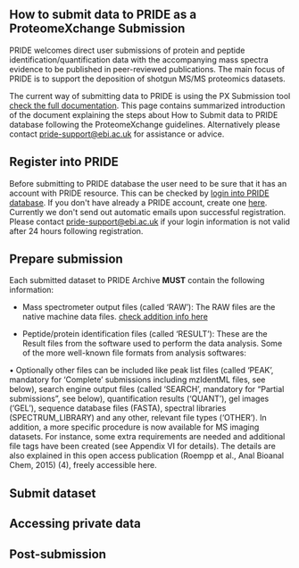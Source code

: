 
<h2>How to submit data to PRIDE as a ProteomeXchange Submission</h2>

PRIDE welcomes direct user submissions of protein and peptide identification/quantification data with the accompanying mass spectra evidence to be published in peer-reviewed publications. The main focus of PRIDE is to support the deposition of shotgun MS/MS proteomics datasets.

The current way of submitting data to PRIDE is using the PX Submission tool [check the full documentation](/static/markdown/submitDataPage/files/Submission_Tutorial.pdf). This page contains summarized introduction of the document explaining the steps about How to Submit data to PRIDE database following the ProteomeXchange guidelines. Alternatively please contact pride-support@ebi.ac.uk for assistance or advice.

<h2 id="one">Register into PRIDE</h2>

Before submitting to PRIDE database the user need to be sure that it has an account with PRIDE resource. This can be checked by [login into PRIDE database](https://www.ebi.ac.uk/pride/archive/login). If you don't have already a PRIDE account, create one [here](https://www.ebi.ac.uk/pride/archive/register). Currently we don't send out automatic emails upon successful registration. Please contact pride-support@ebi.ac.uk if your login information is not valid after 24 hours following registration.

<h2 id="two">Prepare submission</h2>

Each submitted dataset to PRIDE Archive **MUST** contain the following information:

- Mass spectrometer output files (called ‘RAW’): The RAW files are the native machine data files. [check addition info here](/pridefileformats)



- Peptide/protein identification files (called ‘RESULT’): These are the Result files from the software used to perform the data analysis. Some of the more well-known file formats from analysis softwares:


• Optionally other files can be included like peak list files (called ‘PEAK’,
mandatory for ‘Complete’ submissions including mzIdentML files, see
below), search engine output files (called ‘SEARCH’, mandatory for
“Partial submissions”, see below), quantification results (‘QUANT’), gel
images (‘GEL’), sequence database files (FASTA), spectral libraries
(SPECTRUM_LIBRARY) and any other, relevant file types (‘OTHER’).
In addition, a more specific procedure is now available for MS imaging
datasets. For instance, some extra requirements are needed and additional
file tags have been created (see Appendix VI for details). The details are also
explained in this open access publication (Roempp et al., Anal Bioanal Chem,
2015) (4), freely accessible here.

<h2 id="three">Submit dataset</h2>

<h2 id="four">Accessing private data</h2>
<h2 id="five">Post-submission</h2>


